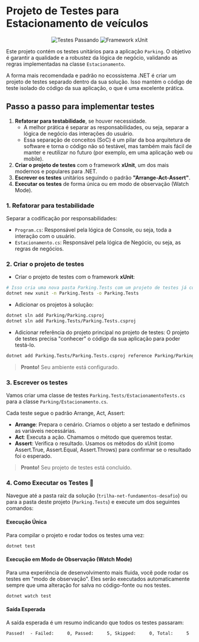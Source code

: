 # Projeto de Testes para Estacionamento de veículos

<p align="center">
  <img src="https://img.shields.io/badge/Testes-Passing-brightgreen?style=for-the-badge" alt="Testes Passando">
  <img src="https://img.shields.io/badge/Framework-xUnit-blue?style=for-the-badge" alt="Framework xUnit">
</p>

Este projeto contém os testes unitários para a aplicação `Parking`. O objetivo é garantir a qualidade e a robustez da lógica de negócio, validando as regras implementadas na classe `Estacionamento`.

A forma mais recomendada e padrão no ecossistema .NET é criar um projeto de testes separado dentro da sua solução. Isso mantém o código de teste isolado do código da sua aplicação, o que é uma excelente prática.

## Passo a passo para implementar testes

1. **Refatorar para testabilidade**, se houver necessidade.
   - A melhor prática é separar as responsabilidades, ou seja, separar a lógica de negócio das interações do usuário.
   - Essa separação de conceitos (SoC) é um pilar da boa arquitetura de software e torna o código não só testável, mas também mais fácil de manter e reutilizar no futuro (por exemplo, em uma aplicação web ou mobile).
2. **Criar o projeto de testes** com o framework **xUnit**, um dos mais modernos e populares para .NET.
3. **Escrever os testes** unitários seguindo o padrão **"Arrange-Act-Assert"**.
4. **Executar os testes** de forma única ou em modo de observação (Watch Mode).

### 1. Refatorar para testabilidade

Separar a codificação por responsabilidades:

- `Program.cs`: Responsável pela lógica de Console, ou seja, toda a interação com o usuário.
- `Estacionamento.cs`: Responsável pela lógica de Negócio, ou seja, as regras de negócios.

### 2. Criar o projeto de testes

- Criar o projeto de testes com o framework **xUnit**:

```bash
# Isso cria uma nova pasta Parking.Tests com um projeto de testes já configurado.
dotnet new xunit -n Parking.Tests -o Parking.Tests
```

- Adicionar os projetos à solução:

```bash
dotnet sln add Parking/Parking.csproj
dotnet sln add Parking.Tests/Parking.Tests.csproj
```

- Adicionar referência do projeto principal no projeto de testes:
O projeto de testes precisa "conhecer" o código da sua aplicação para poder testá-lo.

```bash
dotnet add Parking.Tests/Parking.Tests.csproj reference Parking/Parking.csproj
```

> **Pronto!** Seu ambiente está configurado.

### 3. Escrever os testes

Vamos criar uma classe de testes `Parking.Tests/EstacionamentoTests.cs` para a classe `Parking/Estacionamento.cs`.

Cada teste segue o padrão Arrange, Act, Assert:

- **Arrange**: Prepara o cenário. Criamos o objeto a ser testado e definimos as variáveis necessárias.
- **Act**: Executa a ação. Chamamos o método que queremos testar.
- **Assert**: Verifica o resultado. Usamos os métodos do xUnit (como Assert.True, Assert.Equal, Assert.Throws) para confirmar se o resultado foi o esperado.

> **Pronto!** Seu projeto de testes está concluído.

### 4. Como Executar os Testes 🚀

Navegue até a pasta raiz da solução (`trilha-net-fundamentos-desafio`) ou para a pasta deste projeto (`Parking.Tests`) e execute um dos seguintes comandos:

#### Execução Única

Para compilar o projeto e rodar todos os testes uma vez:

```bash
dotnet test
```

#### Execução em Modo de Observação (Watch Mode)

Para uma experiência de desenvolvimento mais fluida, você pode rodar os testes em "modo de observação". Eles serão executados automaticamente sempre que uma alteração for salva no código-fonte ou nos testes.

```bash
dotnet watch test
```

#### Saída Esperada

A saída esperada é um resumo indicando que todos os testes passaram:

```plaintext
Passed!  - Failed:     0, Passed:     5, Skipped:     0, Total:     5
```
